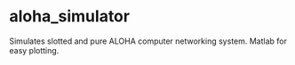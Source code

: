 aloha_simulator
===============

Simulates slotted and pure ALOHA computer networking system. Matlab for easy plotting.
